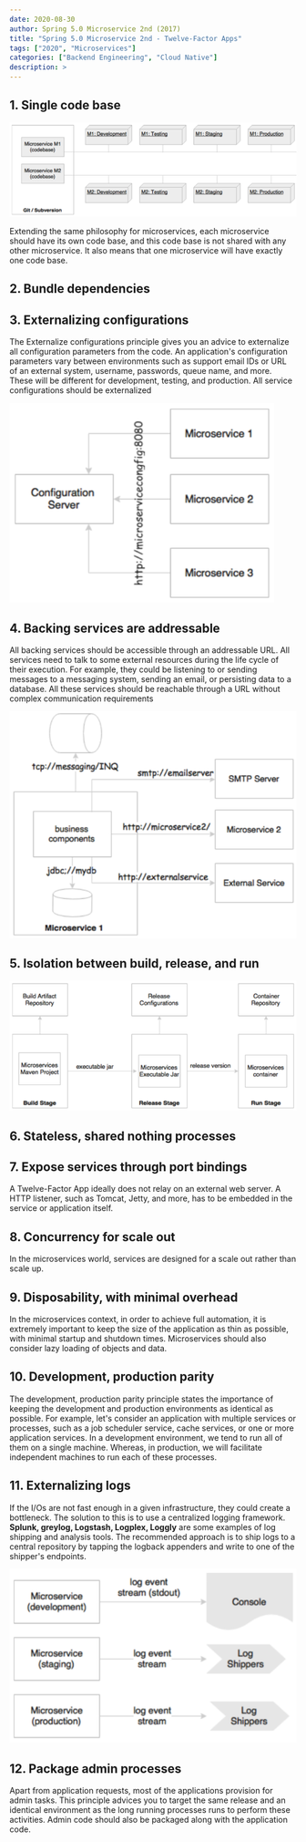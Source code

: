 ```yaml
---
date: 2020-08-30
author: Spring 5.0 Microservice 2nd (2017)
title: "Spring 5.0 Microservice 2nd - Twelve-Factor Apps"
tags: ["2020", "Microservices"]
categories: ["Backend Engineering", "Cloud Native"]
description: >
---
```


## 1. Single code base

![](images/single-code-base.png)

Extending the same philosophy for microservices, each microservice should have its own code base, and this code base is not shared with any other microservice. It also means that one microservice will have exactly one code base.

## 2. Bundle dependencies

## 3. Externalizing configurations

The Externalize configurations principle gives you an advice to externalize all configuration parameters from the code. An application's configuration parameters vary between environments such as support email IDs or URL of an external system, username, passwords, queue name, and more. These will be different for development, testing, and production. All service configurations should be externalized

![](images/externalizing-configurations.png)

## 4. Backing services are addressable

All backing services should be accessible through an addressable URL. All services need to talk to some external resources during the life cycle of their execution. For example, they could be listening to or sending messages to a messaging system, sending an email, or persisting data to a database. All these services should be reachable through a URL without complex communication requirements

![](images/backing-services-are-addressable.png)

## 5. Isolation between build, release, and run

![](images/isolation-between-build-release-and-run.png)

## 6. Stateless, shared nothing processes

## 7. Expose services through port bindings

A Twelve-Factor App ideally does  not relay on an external web server. A HTTP listener, such as Tomcat,  Jetty, and more, has to be embedded in the service or application itself.

## 8. Concurrency for scale out

In the microservices world, services are designed for a scale out rather than scale up.

## 9. Disposability, with minimal overhead

In the microservices context, in order to achieve full automation, it is extremely important to keep the size of the application as thin as possible, with minimal startup and shutdown times. Microservices should also consider lazy loading of objects and data.

## 10. Development, production parity

The development, production parity principle states the importance of keeping the development and production environments as identical as possible. For example, let's consider an application with multiple services or processes, such as a job scheduler service, cache services, or one or more application services. In a development environment, we tend to run all of them on a single machine. Whereas, in production, we will facilitate independent machines to run each of these processes.

## 11. Externalizing logs

If the I/Os are not fast enough in a given infrastructure, they could create a bottleneck. The solution to this is to use a centralized logging framework. **Splunk, greylog, Logstash, Logplex, Loggly** are some examples of log shipping and analysis tools. The recommended approach is to ship logs to a central repository by tapping the logback appenders and write to one of the shipper's endpoints.

![](images/externalizing-logs.png)

## 12. Package admin processes

Apart from application requests, most of the applications provision for admin tasks. This principle advices you to target the same release and an identical environment as the long running processes runs to perform these activities. Admin code should also be packaged along with the application code.
